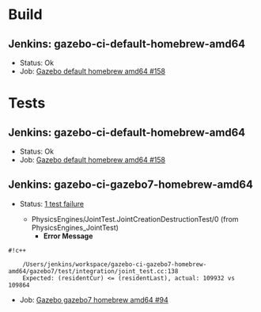 # Build

## Jenkins: gazebo-ci-default-homebrew-amd64

* Status: Ok
* Job: [Gazebo default homebrew amd64 #158](http://build.osrfoundation.org/view/main/view/BuildCopFail/job/gazebo-ci-default-homebrew-amd64/158/)

# Tests

## Jenkins: gazebo-ci-default-homebrew-amd64

* Status: Ok
* Job: [Gazebo default homebrew amd64 #158](http://build.osrfoundation.org/view/main/view/BuildCopFail/job/gazebo-ci-default-homebrew-amd64/158/)


## Jenkins: gazebo-ci-gazebo7-homebrew-amd64

* Status: [1 test failure](http://build.osrfoundation.org/view/main/view/BuildCopTests/job/gazebo-ci-gazebo7-homebrew-amd64/94/testReport/junit/(root)/PhysicsEngines_JointTest/JointCreationDestructionTest_0/)

    * PhysicsEngines/JointTest.JointCreationDestructionTest/0 (from PhysicsEngines_JointTest)
      * **Error Message**



```
#!c++

    /Users/jenkins/workspace/gazebo-ci-gazebo7-homebrew-amd64/gazebo7/test/integration/joint_test.cc:138
    Expected: (residentCur) <= (residentLast), actual: 109932 vs 109864

```


* Job: [Gazebo gazebo7 homebrew amd64 #94](http://build.osrfoundation.org/view/main/view/BuildCopTests/job/gazebo-ci-gazebo7-homebrew-amd64/94/)

